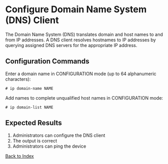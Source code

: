 # Configure Domain Name System (DNS) Client

The Domain Name System (DNS) translates domain and host names to and from IP addresses.
A DNS client resolves hostnames to IP addresses by querying assigned DNS servers for the appropriate IP address.

## Configuration Commands

Enter a domain name in CONFIGURATION mode (up to 64 alphanumeric characters):

```text
# ip domain-name NAME
```

Add names to complete unqualified host names in CONFIGURATION mode:

```text
# ip domain-list NAME
```

## Expected Results

1. Administrators can configure the DNS client
2. The output is correct
3. Administrators can ping the device

[Back to Index](index.md)
